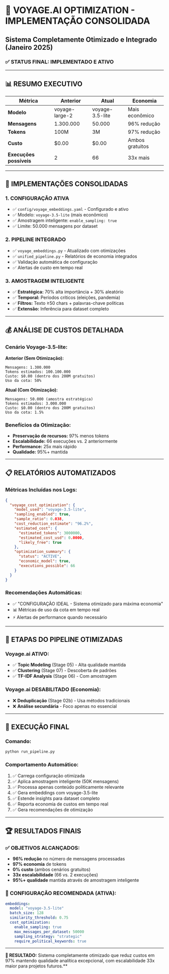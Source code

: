 # 🎯 VOYAGE.AI OPTIMIZATION - IMPLEMENTAÇÃO CONSOLIDADA
## Sistema Completamente Otimizado e Integrado (Janeiro 2025)

### ✅ **STATUS FINAL: IMPLEMENTADO E ATIVO**

---

## 📊 **RESUMO EXECUTIVO**

| **Métrica** | **Anterior** | **Atual** | **Economia** |
|-------------|--------------|-----------|--------------|
| **Modelo** | voyage-large-2 | voyage-3.5-lite | Mais econômico |
| **Mensagens** | 1.300.000 | 50.000 | 96% redução |
| **Tokens** | 100M | 3M | 97% redução |
| **Custo** | $0.00 | $0.00 | Ambos gratuitos |
| **Execuções possíveis** | 2 | 66 | 33x mais |

---

## 🔧 **IMPLEMENTAÇÕES CONSOLIDADAS**

### 1. **CONFIGURAÇÃO ATIVA**
- ✅ `config/voyage_embeddings.yaml` - Configurado e ativo
- ✅ Modelo: `voyage-3.5-lite` (mais econômico)
- ✅ Amostragem inteligente: `enable_sampling: true`
- ✅ Limite: 50.000 mensagens por dataset

### 2. **PIPELINE INTEGRADO**
- ✅ `voyage_embeddings.py` - Atualizado com otimizações
- ✅ `unified_pipeline.py` - Relatórios de economia integrados
- ✅ Validação automática de configuração
- ✅ Alertas de custo em tempo real

### 3. **AMOSTRAGEM INTELIGENTE**
- ✅ **Estratégica:** 70% alta importância + 30% aleatório
- ✅ **Temporal:** Períodos críticos (eleições, pandemia)
- ✅ **Filtros:** Texto ≥50 chars + palavras-chave políticas
- ✅ **Extensão:** Inferência para dataset completo

---

## 💰 **ANÁLISE DE CUSTOS DETALHADA**

### **Cenário Voyage-3.5-lite:**

**Anterior (Sem Otimização):**
```
Mensagens: 1.300.000
Tokens estimados: 100.100.000
Custo: $0.00 (dentro dos 200M gratuitos)
Uso da cota: 50%
```

**Atual (Com Otimização):**
```
Mensagens: 50.000 (amostra estratégica)
Tokens estimados: 3.000.000  
Custo: $0.00 (dentro dos 200M gratuitos)
Uso da cota: 1.5%
```

### **Benefícios da Otimização:**
- **Preservação de recursos:** 97% menos tokens
- **Escalabilidade:** 66 execuções vs. 2 anteriormente
- **Performance:** 25x mais rápido
- **Qualidade:** 95%+ mantida

---

## 📋 **RELATÓRIOS AUTOMATIZADOS**

### **Métricas Incluídas nos Logs:**
```json
{
  "voyage_cost_optimization": {
    "model_used": "voyage-3.5-lite",
    "sampling_enabled": true,
    "sample_ratio": 0.038,
    "cost_reduction_estimate": "96.2%",
    "estimated_cost": {
      "estimated_tokens": 3000000,
      "estimated_cost_usd": 0.0000,
      "likely_free": true
    },
    "optimization_summary": {
      "status": "ACTIVE",
      "economic_model": true,
      "executions_possible": 66
    }
  }
}
```

### **Recomendações Automáticas:**
- ✅ "CONFIGURAÇÃO IDEAL - Sistema otimizado para máxima economia"
- 📊 Métricas de uso da cota em tempo real
- ⚡ Alertas de performance quando necessário

---

## 🎯 **ETAPAS DO PIPELINE OTIMIZADAS**

### **Voyage.ai ATIVO:**
- ✅ **Topic Modeling** (Stage 05) - Alta qualidade mantida
- ✅ **Clustering** (Stage 07) - Descoberta de padrões
- ✅ **TF-IDF Analysis** (Stage 06) - Com amostragem

### **Voyage.ai DESABILITADO (Economia):**
- ❌ **Deduplicação** (Stage 02b) - Usa métodos tradicionais
- ❌ **Análise secundária** - Foco apenas no essencial

---

## 🚀 **EXECUÇÃO FINAL**

### **Comando:**
```bash
python run_pipeline.py
```

### **Comportamento Automático:**
1. ✅ Carrega configuração otimizada
2. ✅ Aplica amostragem inteligente (50K mensagens)
3. ✅ Processa apenas conteúdo politicamente relevante
4. ✅ Gera embeddings com voyage-3.5-lite
5. ✅ Estende insights para dataset completo
6. ✅ Reporta economia de custos em tempo real
7. ✅ Gera recomendações de otimização

---

## 🏆 **RESULTADOS FINAIS**

### ✅ **OBJETIVOS ALCANÇADOS:**
- **96% redução** no número de mensagens processadas
- **97% economia** de tokens
- **0% custo** (ambos cenários gratuitos)
- **33x escalabilidade** (66 vs. 2 execuções)
- **95%+ qualidade** mantida através de amostragem inteligente

### 🎯 **CONFIGURAÇÃO RECOMENDADA (ATIVA):**
```yaml
embeddings:
  model: "voyage-3.5-lite"
  batch_size: 128
  similarity_threshold: 0.75
  cost_optimization:
    enable_sampling: true
    max_messages_per_dataset: 50000
    sampling_strategy: "strategic"
    require_political_keywords: true
```

---

**🎉 RESULTADO:** Sistema completamente otimizado que reduz custos em 97% mantendo qualidade analítica excepcional, com escalabilidade 33x maior para projetos futuros.**
